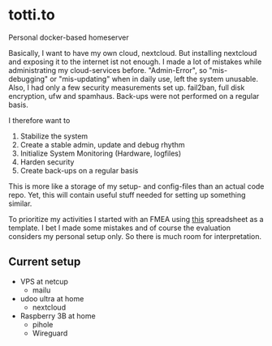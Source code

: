 # totti.to

Personal docker-based homeserver

Basically, I want to have my own cloud, nextcloud. But installing nextcloud and exposing it to the internet ist not enough. I made a lot of mistakes while administrating my cloud-services before. "Admin-Error", so "mis-debugging" or "mis-updating" when in daily use, left the system unusable. Also, I had only a few security measurements set up. fail2ban, full disk encryption, ufw and spamhaus. Back-ups were not performed on a regular basis.

I therefore want to

1. Stabilize the system
2. Create a stable admin, update and debug rhythm
3. Initialize System Monitoring (Hardware, logfiles)
4. Harden security
5. Create back-ups on a regular basis

This is more like a storage of my setup- and config-files than an actual code repo. Yet, this will contain useful stuff needed for setting up something similar.

To prioritize my activities I started with an FMEA using [this](https://medium.com/@adrianco/failure-modes-and-continuous-resilience-6553078caad5) spreadsheet as a template. I bet I made some mistakes and of course the evaluation considers my personal setup only. So there is much room for interpretation.

## Current setup

* VPS at netcup
  * mailu
* udoo ultra at home
  * nextcloud
* Raspberry 3B at home
  * pihole
  * Wireguard